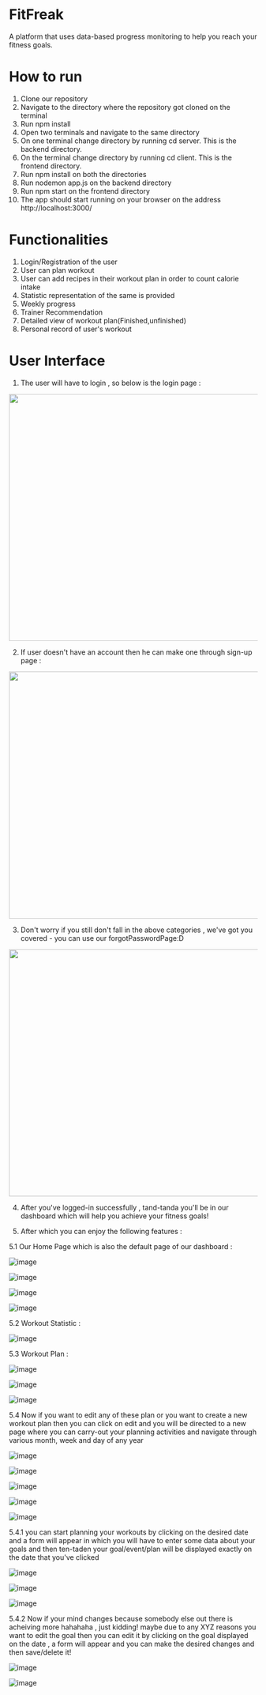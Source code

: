 # FitFreak
A platform that uses data-based progress monitoring to help you reach your fitness goals. 
# How to run
1. Clone our repository
3. Navigate to the directory where the repository got cloned on the terminal
4. Run npm install
5. Open two terminals and navigate to the same directory
6. On one terminal change directory by running cd server. This is the backend directory.
7. On the terminal change directory by running cd client. This is the frontend directory.
8. Run npm install on both the directories
9. Run nodemon app.js on the backend directory
10. Run npm start on the frontend directory
11. The app should start running on your browser on the address http://localhost:3000/
# Functionalities
1. Login/Registration of the user
2. User can plan workout
3. User can add recipes in their workout plan in order to count calorie intake
4. Statistic representation of the same is provided
5. Weekly progress
6. Trainer Recommendation
7. Detailed view of workout plan(Finished,unfinished)
8. Personal record of user's workout
# User Interface
1. The user will have to login , so below is the login page :

<img src="https://user-images.githubusercontent.com/83269481/147364928-28388d16-56fe-4cd1-9222-2a95d7576fd5.png" width="800" height="500"></img>

2. If user doesn't have an account then he can make one through sign-up page :

<img src="https://user-images.githubusercontent.com/83269481/147365033-93823506-b46c-4f43-bb78-4340a0fcd3e2.png" width="800" height="500"></img>

3. Don't worry if you still don't fall in the above categories , we've got you covered - you can use our forgotPasswordPage:D

<center><img src="https://user-images.githubusercontent.com/83269481/147365116-3d686796-0280-4a98-a0d4-5a552bdb34b9.png" width="650" height="500"></center>

4. After you've logged-in successfully , tand-tanda you'll be in our dashboard which will help you achieve your fitness goals!

5. After which you can enjoy the following features :

5.1 Our Home Page which is also the default page of our dashboard :

![image](https://user-images.githubusercontent.com/83269481/147365458-f29ea5e4-f1db-4ca6-a3b2-69f91ce3ff09.png)

![image](https://user-images.githubusercontent.com/83269481/147365500-0bc2fa72-1a5d-45d1-a4ec-dfa7f7cecd58.png)

![image](https://user-images.githubusercontent.com/83269481/147365517-13916e21-8ae2-4d88-9bb3-1bd254689535.png)

![image](https://user-images.githubusercontent.com/83269481/147365562-81eea104-e01b-4ff5-a66c-8d2191be7c78.png)

5.2 Workout Statistic :

![image](https://user-images.githubusercontent.com/83269481/147366306-847f6db6-b313-4b22-882a-25fd846bdaab.png)


5.3 Workout Plan :

![image](https://user-images.githubusercontent.com/83269481/147366216-2ff4f7c0-77e1-4e4e-b3da-5d6bffb8bac2.png)

![image](https://user-images.githubusercontent.com/83269481/147366341-99a4e3d8-4628-4fd0-acc7-ac4014a47352.png)

![image](https://user-images.githubusercontent.com/83269481/147366357-c524e63a-e194-49da-bbf7-f4bbf04bcac5.png)


5.4 Now if you want to edit any of these plan or you want to create a new  workout plan then you can click on edit and you will be directed to a new page where you can carry-out your planning activities and navigate through various month, week and day of any year  

![image](https://user-images.githubusercontent.com/83269481/147366527-c5c60de0-d12e-491c-b540-1bee0790f4c6.png)

![image](https://user-images.githubusercontent.com/83269481/147366670-3cd0d6c4-0308-46dd-9d30-937a8c28f374.png)

![image](https://user-images.githubusercontent.com/83269481/147366921-a764ca7d-18b3-43dd-8839-f0b220ad09d8.png)

![image](https://user-images.githubusercontent.com/83269481/147366939-2b24693c-8e50-496b-b359-6ff4d736deda.png)

![image](https://user-images.githubusercontent.com/83269481/147366959-0c132f58-fdda-4500-8288-3976ef842aaf.png)


5.4.1 you can start planning your workouts by clicking on the desired date and a form will appear in which you will have to enter some data about your goals and then ten-taden your goal/event/plan will be displayed exactly on the date that you've clicked 

![image](https://user-images.githubusercontent.com/83269481/147367071-26b2aab2-7e20-464d-9f32-c4a6029c7f3f.png)

![image](https://user-images.githubusercontent.com/83269481/147367109-b09e672e-2186-4556-b1ae-160fad8674db.png)

![image](https://user-images.githubusercontent.com/83269481/147367124-9fdbb692-0345-4da2-a80b-eebe7df76805.png)

5.4.2 Now if your mind changes because somebody else out there is acheiving more hahahaha , just kidding! maybe due to any XYZ reasons you want to edit the goal then you can edit it by clicking on the goal displayed on the date , a form will appear and you can make the desired changes and then save/delete it!

![image](https://user-images.githubusercontent.com/83269481/147367354-cdd3be5a-0af2-462a-a7d6-e4997559874f.png)

![image](https://user-images.githubusercontent.com/83269481/147367372-59defc72-87e7-44ef-8e70-bbcb10eab9dd.png)












